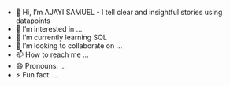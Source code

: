 - 👋 Hi, I’m AJAYI SAMUEL - I tell clear and insightful stories using datapoints
- 👀 I’m interested in ...
- 🌱 I’m currently learning SQL
- 💞️ I’m looking to collaborate on ...
- 📫 How to reach me ...
- 😄 Pronouns: ...
- ⚡ Fun fact: ...

<!-- "Without data, you are just another person with an opinion." - Edwards W. Deming
<!---
SamuelAj07/SamuelAj07 is a ✨ special ✨ repository because its `README.md` (this file) appears on your GitHub profile.
You can click the Preview link to take a look at your changes.
--->
